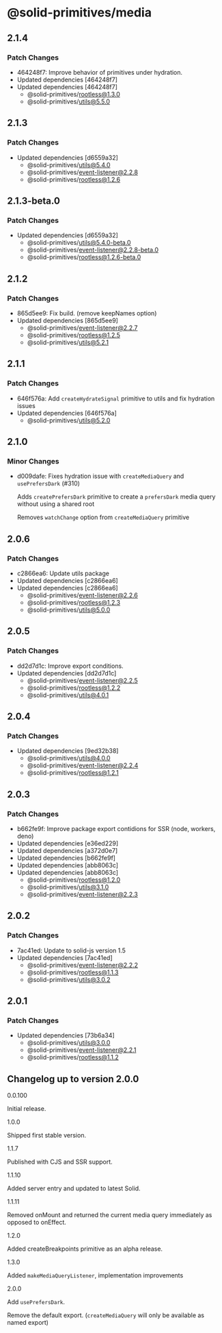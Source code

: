 # @solid-primitives/media

## 2.1.4

### Patch Changes

- 464248f7: Improve behavior of primitives under hydration.
- Updated dependencies [464248f7]
- Updated dependencies [464248f7]
  - @solid-primitives/rootless@1.3.0
  - @solid-primitives/utils@5.5.0

## 2.1.3

### Patch Changes

- Updated dependencies [d6559a32]
  - @solid-primitives/utils@5.4.0
  - @solid-primitives/event-listener@2.2.8
  - @solid-primitives/rootless@1.2.6

## 2.1.3-beta.0

### Patch Changes

- Updated dependencies [d6559a32]
  - @solid-primitives/utils@5.4.0-beta.0
  - @solid-primitives/event-listener@2.2.8-beta.0
  - @solid-primitives/rootless@1.2.6-beta.0

## 2.1.2

### Patch Changes

- 865d5ee9: Fix build. (remove keepNames option)
- Updated dependencies [865d5ee9]
  - @solid-primitives/event-listener@2.2.7
  - @solid-primitives/rootless@1.2.5
  - @solid-primitives/utils@5.2.1

## 2.1.1

### Patch Changes

- 646f576a: Add `createHydrateSignal` primitive to utils and fix hydration issues
- Updated dependencies [646f576a]
  - @solid-primitives/utils@5.2.0

## 2.1.0

### Minor Changes

- d009dafe: Fixes hydration issue with `createMediaQuery` and `usePrefersDark` (#310)

  Adds `createPrefersDark` primitive to create a `prefersDark` media query without using a shared root

  Removes `watchChange` option from `createMediaQuery` primitive

## 2.0.6

### Patch Changes

- c2866ea6: Update utils package
- Updated dependencies [c2866ea6]
- Updated dependencies [c2866ea6]
  - @solid-primitives/event-listener@2.2.6
  - @solid-primitives/rootless@1.2.3
  - @solid-primitives/utils@5.0.0

## 2.0.5

### Patch Changes

- dd2d7d1c: Improve export conditions.
- Updated dependencies [dd2d7d1c]
  - @solid-primitives/event-listener@2.2.5
  - @solid-primitives/rootless@1.2.2
  - @solid-primitives/utils@4.0.1

## 2.0.4

### Patch Changes

- Updated dependencies [9ed32b38]
  - @solid-primitives/utils@4.0.0
  - @solid-primitives/event-listener@2.2.4
  - @solid-primitives/rootless@1.2.1

## 2.0.3

### Patch Changes

- b662fe9f: Improve package export contidions for SSR (node, workers, deno)
- Updated dependencies [e36ed229]
- Updated dependencies [a372d0e7]
- Updated dependencies [b662fe9f]
- Updated dependencies [abb8063c]
- Updated dependencies [abb8063c]
  - @solid-primitives/rootless@1.2.0
  - @solid-primitives/utils@3.1.0
  - @solid-primitives/event-listener@2.2.3

## 2.0.2

### Patch Changes

- 7ac41ed: Update to solid-js version 1.5
- Updated dependencies [7ac41ed]
  - @solid-primitives/event-listener@2.2.2
  - @solid-primitives/rootless@1.1.3
  - @solid-primitives/utils@3.0.2

## 2.0.1

### Patch Changes

- Updated dependencies [73b6a34]
  - @solid-primitives/utils@3.0.0
  - @solid-primitives/event-listener@2.2.1
  - @solid-primitives/rootless@1.1.2

## Changelog up to version 2.0.0

0.0.100

Initial release.

1.0.0

Shipped first stable version.

1.1.7

Published with CJS and SSR support.

1.1.10

Added server entry and updated to latest Solid.

1.1.11

Removed onMount and returned the current media query immediately as opposed to onEffect.

1.2.0

Added createBreakpoints primitive as an alpha release.

1.3.0

Added `makeMediaQueryListener`, implementation improvements

2.0.0

Add `usePrefersDark`.

Remove the default export. (`createMediaQuery` will only be available as named export)
